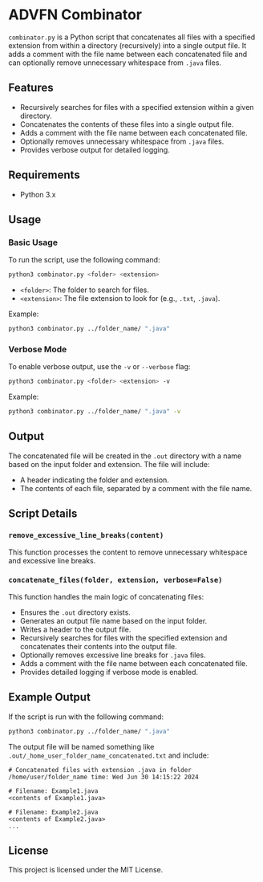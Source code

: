 # ADVFN Combinator

`combinator.py` is a Python script that concatenates all files with a specified extension from within a directory (recursively) into a single output file. It adds a comment with the file name between each concatenated file and can optionally remove unnecessary whitespace from `.java` files.

## Features

- Recursively searches for files with a specified extension within a given directory.
- Concatenates the contents of these files into a single output file.
- Adds a comment with the file name between each concatenated file.
- Optionally removes unnecessary whitespace from `.java` files.
- Provides verbose output for detailed logging.

## Requirements

- Python 3.x

## Usage

### Basic Usage

To run the script, use the following command:

```sh
python3 combinator.py <folder> <extension>
```

- `<folder>`: The folder to search for files.
- `<extension>`: The file extension to look for (e.g., `.txt`, `.java`).

Example:

```sh
python3 combinator.py ../folder_name/ ".java"
```

### Verbose Mode

To enable verbose output, use the `-v` or `--verbose` flag:

```sh
python3 combinator.py <folder> <extension> -v
```

Example:

```sh
python3 combinator.py ../folder_name/ ".java" -v
```

## Output

The concatenated file will be created in the `.out` directory with a name based on the input folder and extension. The file will include:

- A header indicating the folder and extension.
- The contents of each file, separated by a comment with the file name.

## Script Details

### `remove_excessive_line_breaks(content)`

This function processes the content to remove unnecessary whitespace and excessive line breaks.

### `concatenate_files(folder, extension, verbose=False)`

This function handles the main logic of concatenating files:
- Ensures the `.out` directory exists.
- Generates an output file name based on the input folder.
- Writes a header to the output file.
- Recursively searches for files with the specified extension and concatenates their contents into the output file.
- Optionally removes excessive line breaks for `.java` files.
- Adds a comment with the file name between each concatenated file.
- Provides detailed logging if verbose mode is enabled.

## Example Output

If the script is run with the following command:

```sh
python3 combinator.py ../folder_name/ ".java"
```

The output file will be named something like `.out/_home_user_folder_name_concatenated.txt` and include:

```
# Concatenated files with extension .java in folder /home/user/folder_name time: Wed Jun 30 14:15:22 2024

# Filename: Example1.java
<contents of Example1.java>

# Filename: Example2.java
<contents of Example2.java>
...
```

## License

This project is licensed under the MIT License.
